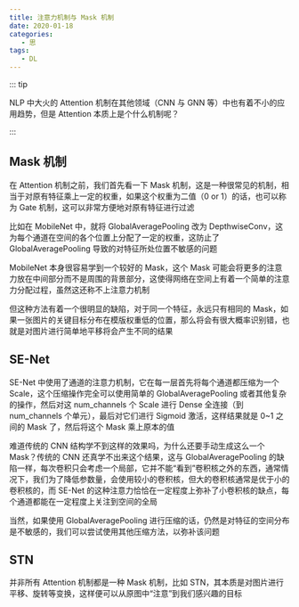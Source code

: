 ```yaml
---
title: 注意力机制与 Mask 机制
date: 2020-01-18
categories:
   - 思
tags:
   - DL
---
```


::: tip

NLP 中大火的 Attention 机制在其他领域（CNN 与 GNN 等）中也有着不小的应用趋势，但是 Attention 本质上是个什么机制呢？

:::

## Mask 机制

在 Attention 机制之前，我们首先看一下 Mask 机制，这是一种很常见的机制，相当于对原有特征乘上一定的权重，如果这个权重为二值（0 or 1）的话，也可以称为 Gate 机制，这可以非常方便地对原有特征进行过滤

比如在 MobileNet 中，就将 GlobalAveragePooling 改为 DepthwiseConv，这为每个通道在空间的各个位置上分配了一定的权重，这防止了 GlobalAveragePooling 导致的对特征所处位置不敏感的问题

MobileNet 本身很容易学到一个较好的 Mask，这个 Mask 可能会将更多的注意力放在中间部分而不是周围的背景部分，这使得网络在空间上有着一个简单的注意力分配过程，虽然这还称不上注意力机制

但这种方法有着一个很明显的缺陷，对于同一个特征，永远只有相同的 Mask，如果一张图片的关键目标分布在模版权重低的位置，那么将会有很大概率识别错，也就是对图片进行简单地平移将会产生不同的结果

## SE-Net

SE-Net 中使用了通道的注意力机制，它在每一层首先将每个通道都压缩为一个 Scale，这个压缩操作完全可以使用简单的 GlobalAveragePooling 或者其他复杂的操作，然后对这 num_channels 个 Scale 进行 Dense 全连接（到 num_channels 个单元），最后对它们进行 Sigmoid 激活，这样结果就是 0~1 之间的 Mask 了，然后将这个 Mask 乘上原本的值

难道传统的 CNN 结构学不到这样的效果吗，为什么还要手动生成这么一个 Mask？传统的 CNN 还真学不出来这个结果，这与 GlobalAveragePooling 的缺陷一样，每次卷积只会考虑一个局部，它并不能“看到”卷积核之外的东西，通常情况下，我们为了降低参数量，会使用较小的卷积核，但大的卷积核通常是优于小的卷积核的，而 SE-Net 的这种注意力恰恰在一定程度上弥补了小卷积核的缺点，每个通道都能在一定程度上关注到空间的全局

当然，如果使用 GlobalAveragePooling 进行压缩的话，仍然是对特征的空间分布是不敏感的，我们可以尝试使用其他压缩方法，以弥补该问题

## STN

并非所有 Attention 机制都是一种 Mask 机制，比如 STN，其本质是对图片进行平移、旋转等变换，这样便可以从原图中“注意”到我们感兴趣的目标
